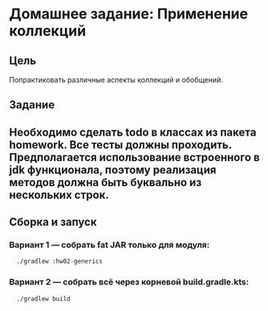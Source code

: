 # Домашнее задание: Применение коллекций

## Цель

Попрактиковать различные аспекты коллекций и обобщений.

## Задание

Необходимо сделать todo в классах из пакета homework.
Все тесты должны проходить.
Предполагается использование встроенного в jdk функционала, поэтому реализация методов должна быть буквально из нескольких строк.
---

## Сборка и запуск

### Вариант 1 — собрать fat JAR только для модуля:
```bash
  ./gradlew :hw02-generics
```

### Вариант 2 — собрать всё через корневой build.gradle.kts:
``` bash
  ./gradlew build
```
